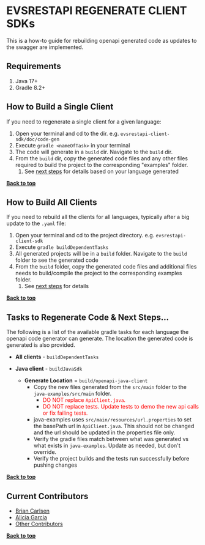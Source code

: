 <a name="top" />

# EVSRESTAPI REGENERATE CLIENT SDKs

This is a how-to guide for rebuilding openapi generated code as updates to the swagger are implemented.

## Requirements

1. Java 17+
2. Gradle 8.2+

## How to Build a Single Client

If you need to regenerate a single client for a given language:

1. Open your terminal and cd to the dir. e.g. `evsrestapi-client-sdk/doc/code-gen`
2. Execute `gradle <nameOfTask>` in your terminal
3. The code will generate in a `build` dir. Navigate to the `build` dir.
4. From the `build` dir, copy the generated code files and any other files required to build the project to the
   corresponding "examples" folder.
   1. See [next steps](#tasks-to-regenerate-code--next-steps) for details based on your language generated

**[Back to top](#evsrestapi-generate-client-code)**

## How to Build All Clients

If you need to rebuild all the clients for all languages, typically after a big update to the `.yaml` file:

1. Open your terminal and cd to the project directory. e.g. `evsrestapi-client-sdk`
2. Execute `gradle buildDependentTasks`
3. All generated projects will be in a `build` folder. Navigate to the `build` folder to see the generated code
4. From the `build` folder, copy the generated code files and additional files needs to build/compile the project to the
   corresponding examples folder.
   1. See [next steps](#tasks-to-regenerate-code--next-steps) for details

**[Back to top](#evsrestapi-generate-client-code)**

## Tasks to Regenerate Code & Next Steps...

The following is a list of the available gradle tasks for each language the openapi code generator can generate. The
location the generated code is generated is also provided.

- **All clients** - `buildDependentTasks`

- **Java client** - `buildJavaSdk`
  - **Generate Location** = `build/openapi-java-client`
    - Copy the new files generated from the `src/main` folder to the `java-examples/src/main` folder.
      - <span style="color:red"> DO NOT replace `ApiClient.java`.</span>
      - <span style="color:red"> DO NOT replace tests. Update tests to demo the new api calls or fix failing tests. </span>
    - java-examples uses `src/main/resources/url.properties` to set the basePath url in `ApiClient.java`. This
      should not be changed and the url should be updated in the properties file only.
    - Verify the gradle files match between what was generated vs what exists in `java-examples`. Update as needed,
      but don't override.
    - Verify the project builds and the tests run successfully before pushing changes

**[Back to top](#evsrestapi-generate-client-code)**

## Current Contributors

- [Brian Carlsen](https://github.com/bcarlsenca)
- [Alicia Garcia](https://github.com/gaaliciA1990)
- [Other Contributors](https://github.com/NCIEVS/evsrestapi-client-SDK/graphs/contributors)

**[Back to top](#evsrestapi-generate-client-code)**
